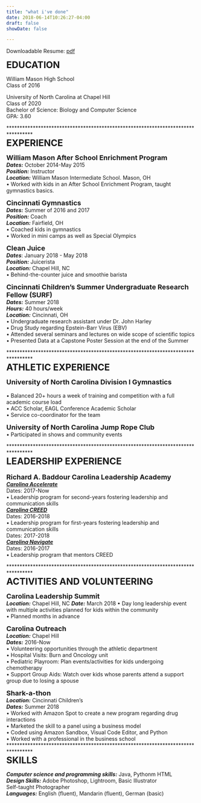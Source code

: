 ```yaml
---
title: "what i've done"
date: 2018-06-14T10:26:27-04:00
draft: false
showDate: false

---
```

Downloadable Resume: [pdf](/7-17-2017.pdf)

**<font size="5">EDUCATION</font>**   <br/>                                                                  

William Mason High School <br/>
Class of 2016<br/>

University of North Carolina at Chapel Hill	<br/>	                                   Class of 2020 <br/>
Bachelor of Science: Biology and Computer Science <br/>						           GPA: 3.60

*********************************************************************************<br/>
**<font size="5">EXPERIENCE</font>**<br/>   
                                                                                       
**<font size="4">William Mason After School Enrichment Program**</font><br/> ***Dates:*** October 2014-May 2015 <br/>***Position:*** Instructor<br/>***Location:*** William Mason Intermediate School. Mason, OH <br/>•	Worked with kids in an After School Enrichment Program, taught gymnastics basics.

**<font size="4">Cincinnati Gymnastics**</font> <br/>
***Dates:*** Summer of 2016 and 2017 <br/>
***Position:*** Coach<br/>
***Location:*** Fairfield, OH<br/>
•	Coached kids in gymnastics<br/>
•	Worked in mini camps as well as Special Olympics

**<font size="4">Clean Juice**</font> <br/>
***Dates***: January 2018 - May 2018<br/>
***Position:*** Juicerista<br/>
***Location:*** Chapel Hill, NC<br/>
•	Behind-the-counter juice and smoothie barista

**<font size="4">Cincinnati Children’s Summer Undergraduate Research Fellow (SURF)</font>** <br/>
***Dates:*** Summer 2018<br/>
***Hours:*** 40 hours/week<br/>
***Location:*** Cincinnati, OH <br/>
•	Undergraduate research assistant under Dr. John Harley<br/>
•	Drug Study regarding Epstein-Barr Virus  (EBV)<br/>
•	Attended several seminars and lectures on wide scope of scientific topics<br/>
•	Presented Data at a Capstone Poster Session at the end of the Summer<br/>

*********************************************************************************<br/>
**<font size="5">ATHLETIC EXPERIENCE</font>**<br/>  

**<font size="4">University of North Carolina Division I Gymnastics</font>**  <br/>    
•	Balanced 20+ hours a week of training and competition with a full academic course load  <br/> 
•	ACC Scholar, EAGL Conference Academic Scholar  <br/> 
•	Service co-coordinator for the team  <br/> 

**<font size="4">University of North Carolina Jump Rope Club</font>** <br/>
• Participated in shows and community events

*********************************************************************************<br/>
**<font size="5">LEADERSHIP EXPERIENCE </font>**<br/>                                                                                                                      
**<font size="4">Richard A. Baddour Carolina Leadership Academy	</font>**  <br/>       ***<u>Carolina Accelerate***</u> <br/>                                                                                                                                                     Dates: 2017-Now<br/>
•	Leadership program for second-years fostering leadership and communication skills<br/>
***<u>Carolina CREED***</u><br/>
Dates: 2016-2018<br/>
•	Leadership program for first-years fostering leadership and communication skills<br/>
Dates: 2017-2018 <br/>
***<u>Carolina Navigate</u>*** <br/>
Dates: 2016-2017<br/>
•	Leadership program that mentors CREED

*********************************************************************************<br/>
**<font size="5">ACTIVITIES AND VOLUNTEERING</font>**  <br/>

**<font size="4">Carolina Leadership Summit </font>**  <br/> 
***Location:*** Chapel Hill, NC
***Date:*** March 2018
•	Day long leadership event with multiple activities planned for kids within the community</br>
• Planned months in advance

**<font size="4">Carolina Outreach</font>**  <br/>
***Location:*** Chapel Hill<br/>
***Dates:*** 2016-Now<br/>
•	Volunteering opportunities through the athletic department<br/>
•	Hospital Visits: Burn and Oncology unit<br/>
•	Pediatric Playroom: Plan events/activities for kids undergoing chemotherapy<br/>
•   Support Group Aids: Watch over kids whose parents attend a support group due to  losing a spouse


**<font size="4">Shark-a-thon</font>**<br/>
***Location:*** Cincinnati Children’s <br/>
***Dates:*** Summer 2018 <br/>
•	Worked with Amazon Spot to create a new program regarding drug interactions<br/>
•	Marketed the skill to a panel using a business model <br/>
•	Coded using Amazon Sandbox, Visual Code Editor, and Python<br/>
•   Worked with a professional in the business school<br/>
*********************************************************************************<br/>
**<font size="5">SKILLS	 </font>**  <br/>

***Computer science and programming skills:*** Java, Pythonm HTML<br/>
***Design Skills:*** Adobe Photoshop, Lightroom, Basic Illustrator<br/>
Self-taught Photographer<br/>
***Languages:*** English (fluent), Mandarin (fluent), German (basic)

